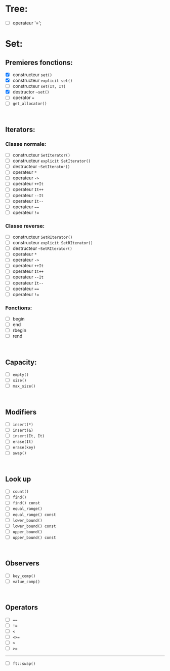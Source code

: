 # **Tree:**
- [ ] operateur '=';

# **Set:**

## Premieres fonctions:
- [x] constructeur `set()`
- [x] constructeur `explicit set()`
- [ ] constructeur `set(IT, IT)`
- [x] destructor `~set()`
- [ ] operator `=`
- [ ] `get_allocator()`
<br>

## Iterators:

### Classe normale:
- [ ] constructeur `SetIterator()`
- [ ] constructeur `explicit SetIterator()`
- [ ] destructeur `~SetIterator()`
- [ ] operateur `*`
- [ ] operateur `->`
- [ ] operateur `++It`
- [ ] operateur `It++`
- [ ] operateur `--It`
- [ ] operateur `It--`
- [ ] operateur `==`
- [ ] operateur `!=`
### Classe reverse:
- [ ] constructeur `SetRIterator()`
- [ ] constructeur `explicit SetRIterator()`
- [ ] destructeur `~SetRIterator()`
- [ ] operateur `*`
- [ ] operateur `->`
- [ ] operateur `++It`
- [ ] operateur `It++`
- [ ] operateur `--It`
- [ ] operateur `It--`
- [ ] operateur `==`
- [ ] operateur `!=`
### Fonctions:
- [ ] begin
- [ ] end
- [ ] rbegin
- [ ] rend

<br>

## Capacity:

- [ ] `empty()`
- [ ] `size()`
- [ ] `max_size()`

<br>

## Modifiers

- [ ] `insert(*)`
- [ ] `insert(&)`
- [ ] `insert(It, It)`
- [ ] `erase(It)`
- [ ] `erase(key)`
- [ ] `swap()`

<br>

## Look up

- [ ] `count()`
- [ ] `find()`
- [ ] `find() const`
- [ ] `equal_range()`
- [ ] `equal_range() const`
- [ ] `lower_bound()`
- [ ] `lower_bound() const`
- [ ] `upper_bound()`
- [ ] `upper_bound() const`

<br>

## Observers

- [ ] `key_comp()`
- [ ] `value_comp()`

<br>

## Operators

- [ ] `==`
- [ ] `!=`
- [ ] `<`
- [ ] `<>=`
- [ ] `>`
- [ ] `>=`
---
- [ ] `ft::swap()`